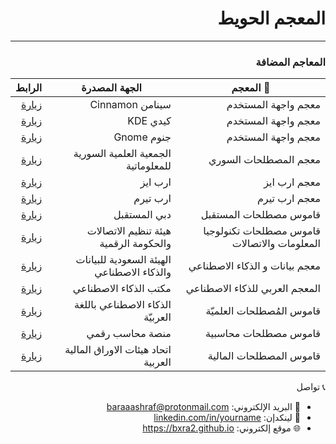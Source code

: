<div dir="rtl">

# المعجم الحويط
---


 ### المعاجم المضافة

| 📘 المعجم                     | الجهة المصدرة              | الرابط                                  |
|------------------------------|----------------------------|------------------------------------------|
| معجم واجهة المستخدم | سينامن Cinnamon | [زيارة](https://github.com/linuxmint/cinnamon-translations/tree/master/po-export) |
| معجم واجهة المستخدم | كيدي KDE  | [زيارة](https://github.com/KDE) |
| معجم واجهة المستخدم | جنوم Gnome | [زيارة](https://gitlab.gnome.org/GNOME) |
| معجم المصطلحات السوري | الجمعية العلمية السورية للمعلوماتية| [زيارة](https://scs.org.sy/?q=ar%2Fscs%2Fpublications%2Fictdictionary) |
| معجم ارب ايز | ارب ايز | [زيارة](https://www.arabeyes.org/) |
| معجم ارب تيرم | ارب تيرم | [زيارة](https://arabterm.org/index.php?id=3&L=3) |
| قاموس مصطلحات المستقبل | دبي المستقبل| [زيارة](https://arabicglossary.dubaifuture.ae/ar/browse/) |
|قاموس مصطلحات تكنولوجيا المعلومات والاتصالات| هيئة تنظيم الاتصالات والحكومة الرقمية| [زيارة](https://tdra.gov.ae/ar/pages/ict-terminology-dictionary) |
|ﻣﻌﺠﻢ ﺑﻴﺎﻧﺎﺕ و ﺍﻟﺬﻛﺎء ﺍﻻﺻﻄﻨﺎﻋﻲ| الهيئة السعودية للبيانات والذكاء الاصطناعي| [زيارة](https://sdaia.gov.sa/en/MediaCenter/KnowledgeCenter/Pages/SDAIAPublications.aspx) |
|المعجم العربي للذكاء الاصطناعي| مكتب الذكاء الاصطناعي | [زيارة](https://ai.gov.ae/ar/ai-dictionary/) |
|قاموس المُصطلحات العلميّة| الذكاء الاصطناعي باللغة العربيّة | [زيارة](https://aiinarabic.com/glossary/) |
|قاموس مصطلحات محاسبية| منصة محاسب رقمي | [زيارة](https://www.digitalacct.com/accounting-terms/) |
|قاموس المصطلحات المالية| اتحاد هيئات الاوراق المالية العربية | [زيارة](https://investoreducation.uasa.ae/ar/Glossary.aspx) |
  











📞 تواصل

- 📧 البريد الإلكتروني: baraaashraf@protonmail.com  
- 🔗 لينكدإن: [linkedin.com/in/yourname](https://www.linkedin.com/in/baraa-sayed-85513719a/)
- 🌐 موقع إلكتروني: https://bxra2.github.io
